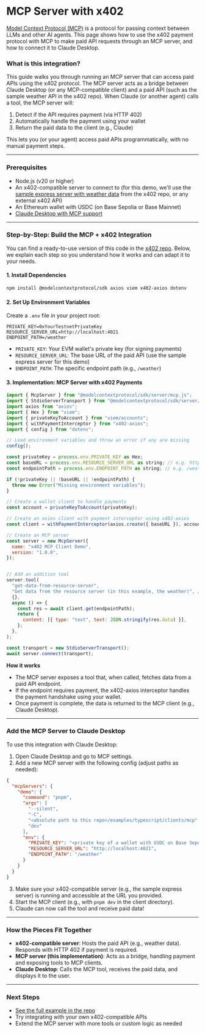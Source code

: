 # MCP Server with x402

[Model Context Protocol (MCP)](https://modelcontextprotocol.io/) is a protocol for passing context between LLMs and other AI agents. This page shows how to use the x402 payment protocol with MCP to make paid API requests through an MCP server, and how to connect it to Claude Desktop.

### What is this integration?

This guide walks you through running an MCP server that can access paid APIs using the x402 protocol. The MCP server acts as a bridge between Claude Desktop (or any MCP-compatible client) and a paid API (such as the sample weather API in the x402 repo). When Claude (or another agent) calls a tool, the MCP server will:

1. Detect if the API requires payment (via HTTP 402)
2. Automatically handle the payment using your wallet
3. Return the paid data to the client (e.g., Claude)

This lets you (or your agent) access paid APIs programmatically, with no manual payment steps.

***

### Prerequisites

* Node.js (v20 or higher)
* An x402-compatible server to connect to (for this demo, we'll use the [sample express server with weather data](https://github.com/coinbase/x402/tree/main/examples/typescript/servers/express) from the x402 repo, or any external x402 API)
* An Ethereum wallet with USDC (on Base Sepolia or Base Mainnet)
* [Claude Desktop with MCP support](https://claude.ai/download)

***

### Step-by-Step: Build the MCP + x402 Integration

You can find a ready-to-use version of this code in the [x402 repo](https://github.com/coinbase/x402/tree/main/examples/typescript/mcp). Below, we explain each step so you understand how it works and can adapt it to your needs.

#### 1. Install Dependencies

```bash
npm install @modelcontextprotocol/sdk axios viem x402-axios dotenv
```

#### 2. Set Up Environment Variables

Create a `.env` file in your project root:

```env
PRIVATE_KEY=0xYourTestnetPrivateKey
RESOURCE_SERVER_URL=http://localhost:4021
ENDPOINT_PATH=/weather
```

* `PRIVATE_KEY`: Your EVM wallet's private key (for signing payments)
* `RESOURCE_SERVER_URL`: The base URL of the paid API (use the sample express server for this demo)
* `ENDPOINT_PATH`: The specific endpoint path (e.g., `/weather`)

#### 3. Implementation: MCP Server with x402 Payments

```js
import { McpServer } from "@modelcontextprotocol/sdk/server/mcp.js";
import { StdioServerTransport } from "@modelcontextprotocol/sdk/server/stdio.js";
import axios from "axios";
import { Hex } from "viem";
import { privateKeyToAccount } from "viem/accounts";
import { withPaymentInterceptor } from "x402-axios";
import { config } from "dotenv";

// Load environment variables and throw an error if any are missing
config();

const privateKey = process.env.PRIVATE_KEY as Hex;
const baseURL = process.env.RESOURCE_SERVER_URL as string; // e.g. https://example.com
const endpointPath = process.env.ENDPOINT_PATH as string; // e.g. /weather

if (!privateKey || !baseURL || !endpointPath) {
  throw new Error("Missing environment variables");
}

// Create a wallet client to handle payments
const account = privateKeyToAccount(privateKey);

// Create an axios client with payment interceptor using x402-axios
const client = withPaymentInterceptor(axios.create({ baseURL }), account);

// Create an MCP server
const server = new McpServer({
  name: "x402 MCP Client Demo",
  version: "1.0.0",
});


// Add an addition tool
server.tool(
  "get-data-from-resource-server",
  "Get data from the resource server (in this example, the weather)", //change this description to change when the client calls the tool
  {},
  async () => {
    const res = await client.get(endpointPath);
    return {
      content: [{ type: "text", text: JSON.stringify(res.data) }],
    };
  },
);

const transport = new StdioServerTransport();
await server.connect(transport);
```

**How it works**

* The MCP server exposes a tool that, when called, fetches data from a paid API endpoint.
* If the endpoint requires payment, the x402-axios interceptor handles the payment handshake using your wallet.
* Once payment is complete, the data is returned to the MCP client (e.g., Claude Desktop).

***

### Add the MCP Server to Claude Desktop

To use this integration with Claude Desktop:

1. Open Claude Desktop and go to MCP settings.
2. Add a new MCP server with the following config (adjust paths as needed):

```json
{
  "mcpServers": {
    "demo": {
      "command": "pnpm",
      "args": [
        "--silent",
        "-C",
        "<absolute path to this repo>/examples/typescript/clients/mcp",
        "dev"
      ],
      "env": {
        "PRIVATE_KEY": "<private key of a wallet with USDC on Base Sepolia>",
        "RESOURCE_SERVER_URL": "http://localhost:4021",
        "ENDPOINT_PATH": "/weather"
      }
    }
  }
}
```

3. Make sure your x402-compatible server (e.g., the sample express server) is running and accessible at the URL you provided.
4. Start the MCP client (e.g., with `pnpm dev` in the client directory).
5. Claude can now call the tool and receive paid data!

***

### How the Pieces Fit Together

* **x402-compatible server**: Hosts the paid API (e.g., weather data). Responds with HTTP 402 if payment is required.
* **MCP server (this implementation)**: Acts as a bridge, handling payment and exposing tools to MCP clients.
* **Claude Desktop**: Calls the MCP tool, receives the paid data, and displays it to the user.

***

### Next Steps

* [See the full example in the repo](https://github.com/coinbase/x402/tree/main/examples/typescript/mcp)
* Try integrating with your own x402-compatible APIs
* Extend the MCP server with more tools or custom logic as needed
